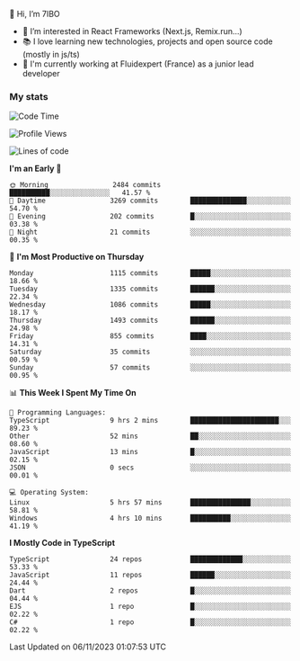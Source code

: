 👋 Hi, I’m 7IBO

- 👀 I’m interested in React Frameworks (Next.js, Remix.run...)
- 📚 I love learning new technologies, projects and open source code (mostly in js/ts)
- 💼 I'm currently working at Fluidexpert (France) as a junior lead developer

### My stats
<!--START_SECTION:waka-->
![Code Time](http://img.shields.io/badge/Code%20Time-278%20hrs%2016%20mins-blue)

![Profile Views](http://img.shields.io/badge/Profile%20Views-0-blue)

![Lines of code](https://img.shields.io/badge/From%20Hello%20World%20I%27ve%20Written-7.3%20million%20lines%20of%20code-blue)

**I'm an Early 🐤** 

```text
🌞 Morning                2484 commits        ██████████░░░░░░░░░░░░░░░   41.57 % 
🌆 Daytime                3269 commits        ██████████████░░░░░░░░░░░   54.70 % 
🌃 Evening                202 commits         █░░░░░░░░░░░░░░░░░░░░░░░░   03.38 % 
🌙 Night                  21 commits          ░░░░░░░░░░░░░░░░░░░░░░░░░   00.35 % 
```
📅 **I'm Most Productive on Thursday** 

```text
Monday                   1115 commits        █████░░░░░░░░░░░░░░░░░░░░   18.66 % 
Tuesday                  1335 commits        ██████░░░░░░░░░░░░░░░░░░░   22.34 % 
Wednesday                1086 commits        █████░░░░░░░░░░░░░░░░░░░░   18.17 % 
Thursday                 1493 commits        ██████░░░░░░░░░░░░░░░░░░░   24.98 % 
Friday                   855 commits         ████░░░░░░░░░░░░░░░░░░░░░   14.31 % 
Saturday                 35 commits          ░░░░░░░░░░░░░░░░░░░░░░░░░   00.59 % 
Sunday                   57 commits          ░░░░░░░░░░░░░░░░░░░░░░░░░   00.95 % 
```


📊 **This Week I Spent My Time On** 

```text
💬 Programming Languages: 
TypeScript               9 hrs 2 mins        ██████████████████████░░░   89.23 % 
Other                    52 mins             ██░░░░░░░░░░░░░░░░░░░░░░░   08.60 % 
JavaScript               13 mins             █░░░░░░░░░░░░░░░░░░░░░░░░   02.15 % 
JSON                     0 secs              ░░░░░░░░░░░░░░░░░░░░░░░░░   00.01 % 

💻 Operating System: 
Linux                    5 hrs 57 mins       ███████████████░░░░░░░░░░   58.81 % 
Windows                  4 hrs 10 mins       ██████████░░░░░░░░░░░░░░░   41.19 % 
```

**I Mostly Code in TypeScript** 

```text
TypeScript               24 repos            █████████████░░░░░░░░░░░░   53.33 % 
JavaScript               11 repos            ██████░░░░░░░░░░░░░░░░░░░   24.44 % 
Dart                     2 repos             █░░░░░░░░░░░░░░░░░░░░░░░░   04.44 % 
EJS                      1 repo              █░░░░░░░░░░░░░░░░░░░░░░░░   02.22 % 
C#                       1 repo              █░░░░░░░░░░░░░░░░░░░░░░░░   02.22 % 
```




 Last Updated on 06/11/2023 01:07:53 UTC
<!--END_SECTION:waka-->
